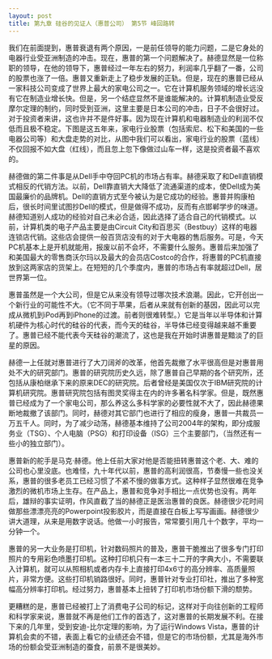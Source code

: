 ```yaml
---
layout: post
title: 第九章 硅谷的见证人（惠普公司） 第5节 峰回路转 
---
```

我们在前面提到，惠普衰退有两个原因，一是前任领导的能力问题，二是它身处的电器行业受亚洲制造的冲击。现在，惠普的第一个问题解决了。赫德显然是一位称职的领导，在他的领导下，惠普经过一年左右的努力，利润率几乎翻了一番，公司的股票也涨了一倍。惠普又重新走上了稳步发展的正轨。但是，现在的惠普已经从一家科技公司变成了世界上最大的家电公司之一。它在计算机服务领域的增长远没有它在制造业增长快。但是，另一个结症显然不是谁能解决的。计算机制造业受反摩尔定理的制约，同时受到亚洲，这里主要是日本公司的冲击，日子不会很好过。对于投资者来讲，这也许并不是件好事。因为现在计算机和电器制造业的利润不仅低而且极不稳定。下图是这五年来，家电行业股票（包括索尼、松下和美国的一些电器公司等）和大盘走势的对比，从图中我们可以看出，家电行业的股票（蓝线）不仅回报不如大盘（红线），而且忽上忽下像做过山车一样，这是投资者最不喜欢的。

赫德做的第二件事是从Dell手中夺回PC机的市场占有率。赫德采取了和Dell直销模式相反的代销方法。以前，Dell靠直销大大降低了流通渠道的成本，使Dell成为美国最廉价的品牌机。Dell的直销方式至今被认为是它成功的经验。惠普并购康柏后，很长时间里试图抄Dell的模式，但是做得不成功，反而有点邯郸学步的味道。赫德知道别人成功的经验对自己未必合适，因此选择了适合自己的代销模式。以前，计算机类的电子产品主要是由Circuit City和百思买（Bestbuy）这样的电器连锁店代销。这些店会提供一般百货店没有的对于大电器的售后服务。可是，今天PC机基本上是开机就能用，报废以前不会坏，不需要什么服务。惠普后来加强了和美国最大的零售商沃尔玛以及最大的会员店Costco的合作，将惠普的PC机直接放到这两家店的货架上。在短短的几个季度内，惠普的市场占有率就超过Dell，居世界第一位。

惠普虽然是一个大公司，但是它从来没有领导过哪次技术浪潮。因此，它开创出一个新行业的可能性不大。（它不同于苹果，后者从来就有创新的基因，因此可以完成从微机到iPod再到iPhone的过渡。前者则很难转型。）它是当年以半导体和计算机硬件为核心时代的硅谷的代表，而今天的硅谷，半导体已经变得越来越不重要了。惠普已经不能代表今天硅谷的潮流了，这也是我在开始时讲惠普是黯淡了的巨星的原因。

赫德一上任就对惠普进行了大刀阔斧的改革，他首先裁撤了水平很高但是对惠普用处不大的研究部门。惠普的研究院历史久远，除了惠普自己早期的各个研究所，还包括从康柏继承下来的原来DEC的研究院。后者曾经是美国仅次于IBM研究院的计算机研究院。惠普研究院包括有图灵奖得主在内的许多著名科学家。但是，既然惠普已经成为了一个家电公司，那么养这么多科学家的必要性就不大了，因此赫德果断地裁撤了该部门。同时，赫德对其它部门也进行了相应的瘦身，惠普一共裁员一万五千人。同时，为了减少动荡，赫德基本维持了公司2004年的架构，即分成服务业（TSG）、个人电脑（PSG）和打印设备（ISG）三个主要部门，（当然还有一些小的独立部门）。

惠普新的舵手是马克·赫德。他上任前大家对他是否能扭转惠普这个老、大、难的公司也心里没底。也难怪，九十年代以前，惠普的高利润很高，节奏慢一些也没关系，惠普的很多老员工已经习惯了不紧不慢的做事方式。这种样子显然很难在竞争激烈的微机市场上生存。在产品上，惠普和竞争对手相比一点优势也没有。两年后，雄辩的事实证明，作风直截了当的赫德正是医治惠普的良医。赫德很少花时间做那些漂漂亮亮的Powerpoint投影胶片，而是直接在白板上写写画画。赫德很少讲大道理，从来是用数字说话。他做一小时报告，常常要引用几十个数字，平均一分钟一个。

惠普的另一大业务是打印机，针对数码照片的普及，惠普干脆推出了很多专门打印照片的专用彩色喷墨打印机。这种打印机只有一本三十二开的字典大小，不需要联入计算机，就可以从照相机或者内存卡上直接打印4x6寸的高分辨率、高质量照片，非常方便。这些打印机销路很好。同时，惠普针对专业打印社，推出了多种宽幅高分辨率打印机。经过努力，惠普基本上扭转了打印机市场份额下滑的颓势。

更糟糕的是，惠普已经被打上了消费电子公司的标记，这样对于向往创新的工程师和科学家来说，惠普就不再是他们工作的首选了，这对惠普的长期发展不利。在接下来的几年里，受到安迪-比尔定理的影响，为了运行Windows Vista，惠普的计算机会卖的不错，表面上看它的业绩还会不错，但是它的市场份额，尤其是海外市场的份额会受亚洲制造的蚕食，前景不是很美妙。

